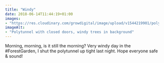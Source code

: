 ```yaml
---
title: "Windy"
date: 2018-06-14T11:44:19+01:00
images: 
- "https://res.cloudinary.com/growdigital/image/upload/v1544219901/polytunnel-42792331841.jpg"
imageAlt: 
- "Polytunnel with closed doors, windy trees in background"
---
```


Morning, morning, is it still the morning? Very windy day in the #ForestGarden, I shut the polytunnel up tight last night. Hope everyone safe & sound!

